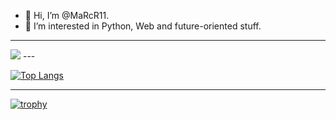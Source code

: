 - 👋 Hi, I’m @MaRcR11.
- 👀 I’m interested in Python, Web and future-oriented stuff.
---
<img align="" src="https://github-readme-stats.vercel.app/api/top-langs/?username=MaRcR11&langs_count=10&layout=compact&theme=transparent&border_radius=0" />
---

[![Top Langs](https://github-readme-stats.vercel.app/api/top-langs/?username=MaRcR11&layout=compact&theme=transparent&border_radius=0)](https://github.com/anuraghazra/github-readme-stats)

---
[![trophy](https://github-profile-trophy.vercel.app/?username=MaRcR11&theme=transparent&border_radius=0)](https://github.com/ryo-ma/github-profile-trophy)




<!---
MaRcR11/MaRcR11 is a ✨ special ✨ repository because its `README.md` (this file) appears on your GitHub profile.
You can click the Preview link to take a look at your changes.
--->

